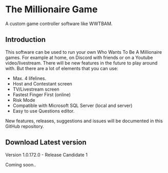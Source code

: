 # The Millionaire Game
A custom game controller software like WWTBAM.

## Introduction
This software can be used to run your own Who Wants To Be A Millionaire games. For example at home, on Discord with friends or on a Youtube video/livestream.
There will be new features in the future to play around with. But there are a lot of elements that you can use:
- Max. 4 lifelines.
- Host and Contestant screen
- TV/Livestream screen
- Fastest Finger First (online)
- Risk Mode
- Compatible with Microsoft SQL Server (local and server)
- Easy to use Questions editor.

New features, releases, suggestions and issues will be documented in this GitHub repository.

## Download Latest version
Version 1.0.172.0 - Release Candidate 1

Coming soon..
